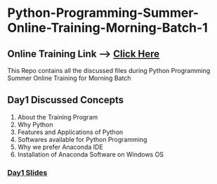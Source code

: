 # Python-Programming-Summer-Online-Training-Morning-Batch-1

## Online Training Link --> [Click Here](https://global.gotomeeting.com/install/351028021)
This Repo contains all the discussed files during Python Programming Summer Online Training for Morning Batch

## Day1 Discussed Concepts

1. About the Training Program
1. Why Python
2. Features and Applications of Python
3. Softwares available for Python Programming
4. Why we prefer Anaconda IDE
5. Installation of Anaconda Software on Windows OS

### [Day1 Slides](https://github.com/AP-State-Skill-Development-Corporation/Python-SIP-Morning-Batch-1/blob/master/Day1_22June2020/Introduction_to_Python_Slides.pdf)
